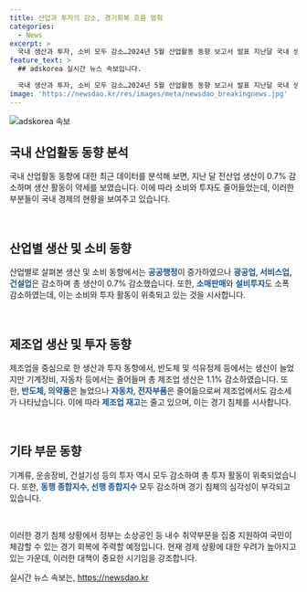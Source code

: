 ```yaml
---
title: 산업과 투자의 감소, 경기회복 흐름 멈춰
categories:
  - News
excerpt: >
  국내 생산과 투자, 소비 모두 감소…2024년 5월 산업활동 동향 보고서 발표 지난달 국내 생산과 투자, 소비가 전월 대비 감소했습니다. 반도체 생산은 소폭 증가했지만 자동차와 기계장비 생산의 감소가 영향을 미쳤습니다. 특히 소매판매와 설비투자도 소폭 감소했는데, 이는 운송장비와 기계류 도입 지연 등의 영향으로 전월 대비 위축된 결과입니다. 이러한 경제지표 변화는 경기 회복에 대한 우려를 증폭시키고 있습니다.
feature_text: >
  ## adskorea 실시간 뉴스 속보입니다.

  국내 생산과 투자, 소비 모두 감소…2024년 5월 산업활동 동향 보고서 발표 지난달 국내 생산과 투자, 소비가 전월 대비 감소했습니다. 반도체 생산은 소폭 증가했지만 자동차와 기계장비 생산의 감소가 영향을 미쳤습니다. 특히 소매판매와 설비투자도 소폭 감소했는데, 이는 운송장비와 기계류 도입 지연 등의 영향으로 전월 대비 위축된 결과입니다. 이러한 경제지표 변화는 경기 회복에 대한 우려를 증폭시키고 있습니다.
image: 'https://newsdao.kr/res/images/meta/newsdao_breakingnews.jpg'
---
```


<p><img src="https://newsdao.kr/res/images/meta/newsdao_breakingnews.jpg" alt="adskorea 속보" /></p>

<h2 data-ke-size="size26">국내 산업활동 동향 분석</h2>

<p>국내 산업활동 동향에 대한 최근 데이터를 분석해 보면, 지난 달 전산업 생산이 0.7% 감소하며 생산 활동이 약세를 보였습니다. 이에 따라 소비와 투자도 줄어들었는데, 이러한 부분들이 국내 경제의 현황을 보여주고 있습니다.</p>

<p data-ke-size="size16">&nbsp;</p>

<h2 data-ke-size="size24">산업별 생산 및 소비 동향</h2>

<p>산업별로 살펴본 생산 및 소비 동향에서는 <b><span style="color: #1a5490;">공공행정</span></b>이 증가하였으나 <b><span style="color: #1a5490;">광공업, 서비스업, 건설업</span></b>은 감소하며 총 생산이 0.7% 감소했습니다. 또한, <b><span style="color: #1a5490;">소매판매</span></b>와 <b><span style="color: #1a5490;">설비투자</span></b>도 소폭 감소하였는데, 이는 소비와 투자 활동이 위축되고 있는 것을 시사합니다.</p>

<p data-ke-size="size16">&nbsp;</p>

<h2 data-ke-size="size24">제조업 생산 및 투자 동향</h2>

<p>제조업을 중심으로 한 생산과 투자 동향에서, 반도체 및 석유정제 등에서는 생산이 늘었지만 기계장비, 자동차 등에서는 줄어들며 총 제조업 생산은 1.1% 감소하였습니다. 또한, <b><span style="color: #1a5490;">반도체, 의약품</span></b>은 늘었으나 <b><span style="color: #1a5490;">자동차, 전자부품</span></b>은 줄어듦으로써 제조업에서도 감소세가 나타났습니다. 이에 따라 <b><span style="color: #1a5490;">제조업 재고</span></b>는 줄고 있으며, 이는 경기 침체를 시사합니다.</p>

<p data-ke-size="size16">&nbsp;</p>

<h2 data-ke-size="size24">기타 부문 동향</h2>

<p>기계류, 운송장비, 건설기성 등의 투자 역시 모두 감소하여 총 투자 활동이 위축되었습니다. 또한, <b><span style="color: #1a5490;">동행 종합지수, 선행 종합지수</span></b> 모두 감소하며 경기 침체의 심각성이 부각되고 있습니다.</p>

<p data-ke-size="size16">&nbsp;</p>

<p>이러한 경기 침체 상황에서 정부는 소상공인 등 내수 취약부문을 집중 지원하여 국민이 체감할 수 있는 경기 회복에 주력할 예정입니다. 현재 경제 상황에 대한 우려가 높아지고 있는 가운데, 이러한 대책이 중요한 시기임을 강조합니다.</p>
실시간 뉴스 속보는, <a href="https://newsdao.kr" rel="dofollow">https://newsdao.kr</a>


